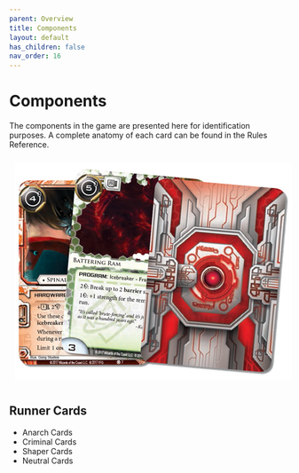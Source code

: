 ```yaml
---
parent: Overview
title: Components
layout: default
has_children: false
nav_order: 16
---
```

# Components

The components in the game are presented here for identification purposes. A complete anatomy of each card can be found in the Rules Reference.

<div style="text-align: center; margin-top: 0; padding-top: 0;">
    <img src="/assets/images/overview/components/cards-runner.png" alt="Image 1" style="margin: 10px;" />
</div>

## Runner Cards
- Anarch Cards
- Criminal Cards
- Shaper Cards
- Neutral Cards
